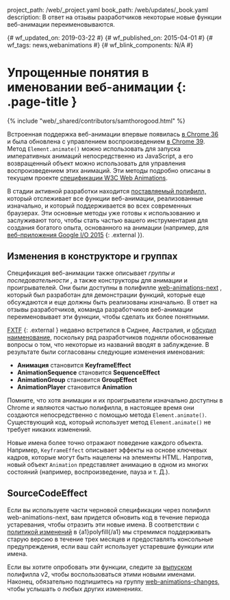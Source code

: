 project_path: /web/_project.yaml
book_path: /web/updates/_book.yaml
description: В ответ на отзывы разработчиков некоторые новые функции веб-анимации переименовываются.

{# wf_updated_on: 2019-03-22 #} {# wf_published_on: 2015-04-01 #} {# wf_tags:
news,webanimations #} {# wf_blink_components: N/A #}

# Упрощенные понятия в именовании веб-анимации {: .page-title }

{% include "web/_shared/contributors/samthorogood.html" %}

Встроенная поддержка веб-анимации впервые появилась [в Chrome
36](/web/updates/2014/05/Web-Animations-element-animate-is-now-in-Chrome-36) и
была обновлена с управлением воспроизведением [в Chrome
39](/web/updates/2014/12/web-animation-playback). Метод `Element.animate()`
можно использовать для запуска императивных анимаций непосредственно из
JavaScript, а его возвращенный объект можно использовать для управления
воспроизведением этих анимаций. Эти методы подробно описаны в текущем проекте
[спецификации W3C Web Animations](https://w3c.github.io/web-animations/).

В стадии активной разработки находится [поставляемый
полифилл,](https://github.com/web-animations/web-animations-js) который
отслеживает все функции веб-анимации, реализованные изначально, и который
поддерживается во всех современных браузерах. Эти основные методы уже готовы к
использованию и заслуживают того, чтобы стать частью вашего инструментария для
создания богатого опыта, основанного на анимации (например, для [веб-приложения
Google I/O 2015](https://events.google.com/io2015/) {: .external }).

## Изменения в конструкторе и группах

Спецификация веб-анимации также описывает *группы и последовательности* , а
также конструкторы для анимации и проигрывателей. Они были доступны в полифилле
[web-animations-next](https://github.com/web-animations/web-animations-js#web-animations-nextminjs)
, который был разработан для демонстрации функций, которые еще обсуждаются и еще
должны быть реализованы изначально. В ответ на отзывы разработчиков, команда
разработчиков веб-анимации переименовывает эти функции, чтобы сделать их более
понятными.

[FXTF](https://www.w3.org/Graphics/fx/) {: .external } недавно встретился в
Сиднее, Австралия, и
[обсудил](https://www.mail-archive.com/public-fx@w3.org/msg00151.html)
[наименование](https://www.mail-archive.com/public-fx@w3.org/msg00158.html),
поскольку ряд разработчиков подняли обоснованные вопросы о том, что некоторые из
названий вводят в заблуждение. В результате были согласованы следующие изменения
именования:

- **Анимация** становится **KeyframeEffect**
- **AnimationSequence** становится **SequenceEffect**
- **AnimationGroup** становится **GroupEffect**
- **AnimationPlayer** становится **Animation**

Помните, что хотя анимации и их проигрыватели изначально доступны в Chrome и
являются частью полифилла, в настоящее время они создаются непосредственно с
помощью метода `Element.animate()`. Существующий код, который использует метод
`Element.animate()` не требует никаких изменений.

Новые имена более точно отражают поведение каждого объекта. Например,
`KeyframeEffect` описывает эффекты на основе ключевых кадров, которые могут быть
нацелены на элементы HTML. Напротив, новый объект `Animation` представляет
анимацию в одном из многих состояний (например, воспроизведение, пауза и т. Д.).

## SourceCodeEffect

Если вы используете части черновой спецификации через полифилл
web-animations-next, вам придется обновить код в течение периода устаревания,
чтобы отразить эти новые имена. В соответствии с [политикой
изменений](https://github.com/web-animations/web-animations-js#breaking-changes)
в {a1}polyfill{/a1} мы стремимся поддерживать старую версию в течение трех
месяцев и предоставлять консольные предупреждения, если ваш сайт использует
устаревшие функции или имена.

Если вы хотите опробовать эти функции, следите за
[выпуском](https://github.com/web-animations/web-animations-js/releases)
полифилла v2, чтобы воспользоваться этими новыми именами. Наконец, обязательно
подпишитесь на группу
[web-animations-changes,](https://groups.google.com/forum/#!forum/web-animations-changes)
чтобы услышать о любых других изменениях.
